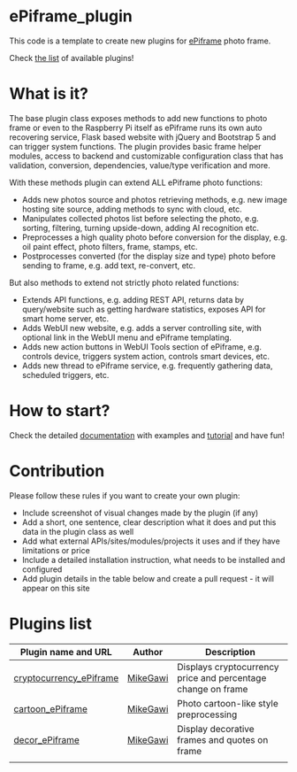 # ePiframe_plugin

This code is a template to create new plugins for [ePiframe](https://github.com/MikeGawi/ePiframe) photo frame.

Check [the list](#plugins-list) of available plugins!

# What is it?

The base plugin class exposes methods to add new functions to photo frame or even to the Raspberry Pi itself as ePiframe runs its own auto recovering service, Flask based website with jQuery and Bootstrap 5 and can trigger system functions. The plugin provides basic frame helper modules, access to backend and customizable configuration class that has validation, conversion, dependencies, value/type verification and more.

With these methods plugin can extend ALL ePiframe photo functions:
* Adds new photos source and photos retrieving methods, e.g. new image hosting site source, adding methods to sync with cloud, etc.
* Manipulates collected photos list before selecting the photo, e.g. sorting, filtering, turning upside-down, adding AI recognition etc.
* Preprocesses a high quality photo before conversion for the display, e.g. oil paint effect, photo filters, frame, stamps, etc.
* Postprocesses converted (for the display size and type) photo before sending to frame, e.g. add text, re-convert, etc.

But also methods to extend not strictly photo related functions:
* Extends API functions, e.g. adding REST API, returns data by query/website such as getting hardware statistics, exposes API for smart home server, etc.
* Adds WebUI new website, e.g. adds a server controlling site, with optional link in the WebUI menu and ePiframe templating.
* Adds new action buttons in WebUI Tools section of ePiframe, e.g. controls device, triggers system action, controls smart devices, etc.
* Adds new thread to ePiframe service, e.g. frequently gathering data, scheduled triggers, etc.

# How to start?

Check the detailed [documentation](https://github.com/MikeGawi/ePiframe_plugin/blob/master/docs/SETUP.md) with examples and [tutorial](https://github.com/MikeGawi/ePiframe_plugin/blob/master/docs/TUTORIAL.md) and have fun!

# Contribution

Please follow these rules if you want to create your own plugin:
* Include screenshot of visual changes made by the plugin (if any)
* Add a short, one sentence, clear description what it does and put this data in the plugin class as well
* Add what external APIs/sites/modules/projects it uses and if they have limitations or price
* Include a detailed installation instruction, what needs to be installed and configured
* Add plugin details in the table below and create a pull request - it will appear on this site

# Plugins list

| Plugin name and URL                                                            | Author                                  | Description                                                  |
|--------------------------------------------------------------------------------|-----------------------------------------|--------------------------------------------------------------|
| [cryptocurrency_ePiframe](https://github.com/MikeGawi/cryptocurrency_ePiframe) | [MikeGawi](https://github.com/MikeGawi) | Displays cryptocurrency price and percentage change on frame |
| [cartoon_ePiframe](https://github.com/MikeGawi/cartoon_ePiframe)               | [MikeGawi](https://github.com/MikeGawi) | Photo cartoon-like style preprocessing                       |
| [decor_ePiframe](https://github.com/MikeGawi/decor_ePiframe)                   | [MikeGawi](https://github.com/MikeGawi) | Display decorative frames and quotes on frame                |
||||

